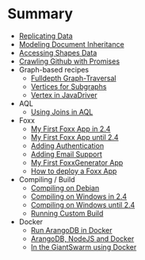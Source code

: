 # Summary
* [Replicating Data](ReplicatingData.md)
* [Modeling Document Inheritance](ModulDocumentInheritance.md)
* [Accessing Shapes Data](AccessingShapesData.md)
* [Crawling Github with Promises](CrawlingGithubPromises.md)
* Graph-based recipes
  * [Fulldepth Graph-Traversal](Fulldepth.md)
  * [Vertices for Subgraphs](FindingConnectedVerticesForSubgraphs.md)
  * [Vertex in JavaDriver](JavaDriverGraphExampleVertex.md)
* AQL
  * [Using Joins in AQL](JoinsInAQL.md)
* Foxx
  * [My First Foxx App in 2.4](FoxxFirstSteps.md)
  * [My First Foxx App until 2.4](FoxxFirstStepsLegacy.md)
  * [Adding Authentication](FoxxAuth.md)
  * [Adding Email Support](FoxxQueues.md)
  * [My First FoxxGenerator App](FoxxGeneratorFirstSteps.md)
  * [How to deploy a Foxx App](FoxxDeploy.md)
* Compiling / Build
  * [Compiling on Debian](CompilingOnDebian.md)
  * [Compiling on Windows in 2.4](CompilingUnderWindows.md)
  * [Compiling on Windows until 2.4](CompilingUnderWindowsLegacy.md)
  * [Running Custom Build](RunningCustomBuild.md)
* Docker
  * [Run ArangoDB in Docker](RunningInDockerContainer.md)
  * [ArangoDB, NodeJS and Docker](UsingArangoDBNodeJSDocker.md)
  * [In the GiantSwarm using Docker](UsingArangoDBInGiantSwarm.md)

